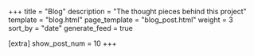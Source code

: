 +++
title = "Blog"
description = "The thought pieces behind this project"
template = "blog.html"
page_template = "blog_post.html"
weight = 3
sort_by = "date"
generate_feed = true

[extra]
show_post_num = 10
+++
